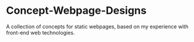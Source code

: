 # Concept-Webpage-Designs
A collection of concepts for static webpages, based on my experience with front-end web technologies.